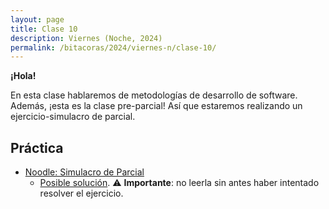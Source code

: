 ```yaml
---
layout: page
title: Clase 10
description: Viernes (Noche, 2024)
permalink: /bitacoras/2024/viernes-n/clase-10/
---
```



**¡Hola!**

En esta clase hablaremos de metodologías de desarrollo de software. Además, ¡esta es la clase pre-parcial! Así que estaremos realizando un ejercicio-simulacro de parcial.

## Práctica

- [Noodle: Simulacro de Parcial](https://docs.google.com/document/d/1-Qpv38kB29lNuzIi88TkTg4LGbO_iNijoVesZyvG5wM/edit#heading=h.3sssitpwxf4t)
   - [Posible solución](https://docs.google.com/document/d/1MLHePD5Sh37bBthZEx-sukcc4O6XV3r9g_Dxuwqq-Z0/edit#heading=h.hbopxauou1j5). ⚠️ **Importante**: no leerla sin antes haber intentado resolver el ejercicio.
